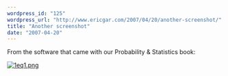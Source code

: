 ```yaml
---
wordpress_id: "125"
wordpress_url: "http://www.ericgar.com/2007/04/20/another-screenshot/"
title: "Another screenshot"
date: "2007-04-20"
---
```


From the software that came with our Probability &amp; Statistics book:

<a href='http://www.ericgar.com/uploads/2007/04/1eq1.png' title='1eq1.png'><img src='http://www.ericgar.com/uploads/2007/04/1eq1.png' alt='1eq1.png' /></a>
